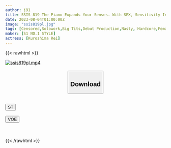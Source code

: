 ```yaml
---
author: j91
title: SSIS-819 The Piano Expands Your Senses. With SEX, Sensitivity Increases. A Refined, Sensitive, Naughty Active Music Student Rookie NO.1 STYLE Rei Kuroshima AV Debut
date: 2023-08-04T01:00:00Z
image: "ssis819pl.jpg"
tags: [Censored,Solowork,Big Tits,Debut Production,Nasty, Hardcore,Female College Student,Risky Mosaic	 ]
maker: [S1 NO.1 STYLE]
actress: [Kuroshima Rei]
---
```



{{< rawhtml >}}

<div class="video" data-videoid="wdlV79vBPlsP2D">
    <a href="javascript:;">
        <img src="https://my.j91.asia/posts/ssis819pl/ssis819pl.jpg" width="WIDTH" height="HEIGHT" alt="ssis819pl.mp4" loading="lazy">
    </a>
</div>

<script type="text/javascript" src="https://j91.asia/asset/on-demand-st.js"></script>

<br>
  <link rel="stylesheet" href="https://j91.asia/asset/bs5.css">
  
  <center>
  <button class="btn btn-primary" type="button" data-bs-toggle="collapse" data-bs-target=".multi-collapse" aria-expanded="false" aria-controls="multiCollapseExample1 multiCollapseExample2"><h2>Download</h2></button></center>
</p>
<div class="row">
  <div class="col">
    <div class="collapse multi-collapse" id="multiCollapseExample1">
      <div class="card card-body">
	      	      <br>
<div class="buttons">  
<a href="https://streamtape.to/v/wdlV79vBPlsP2D"><button class="btn-hover color-3"><i class="fa fa-download"></i> ST</button></a></div>
    </div>
  </div>
</div>
  <div class="col">
    <div class="collapse multi-collapse" id="multiCollapseExample2">
      <div class="card card-body">
	      <br>
<div class="buttons">
    <a href="https://voe.sx/dova23wlcebx"><button class="btn-hover color-9"><i class="fa fa-download"></i> VOE</button></a></div>
<br><br>
      </div>
    </div>
  </div>
</div>

{{< /rawhtml >}}